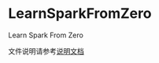 # LearnSparkFromZero

Learn Spark From Zero

文件说明请参考[说明文档](https://blog.csdn.net/qq_41729780/category_10383294.html)
